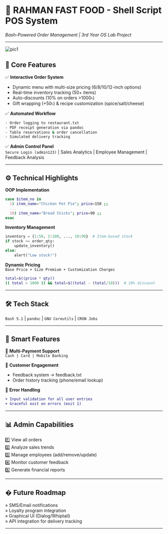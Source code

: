 
# 🍔 **RAHMAN FAST FOOD - Shell Script POS System**  
*Bash-Powered Order Management | 3rd Year OS Lab Project*  

---

![pic1](https://github.com/user-attachments/assets/01777008-d04f-47f5-b4b4-e039b90a57b5)



## 🚀 **Core Features**  
✅ **Interactive Order System**  
- Dynamic menu with multi-size pricing (6/8/10/12-inch options)  
- Real-time inventory tracking (50+ items)  
- Auto-discounts (10% on orders >1000৳)  
- Gift wrapping (+50৳) & recipe customization (spice/salt/cheese)  

✅ **Automated Workflow**  
```bash
- Order logging to restaurant.txt
- PDF receipt generation via pandoc
- Table reservations & order cancellation
- Simulated delivery tracking
```

✅ **Admin Control Panel**  
`Secure Login (admin123)` | Sales Analytics | Employee Management | Feedback Analysis  

---

## ⚙️ **Technical Highlights**  
**OOP Implementation**  
```bash
case $item_no in
  1) item_name="Chicken Pot Pie"; price=150 ;;
  ...
  10) item_name="Bread Sticks"; price=90 ;;
esac
```

**Inventory Management**  
```python
inventory = {1:50, 2:100, ..., 10:90}  # Item-based stock
if stock >= order_qty:
    update_inventory()
else:
    alert("Low stock!")
```

**Dynamic Pricing**  
`Base Price + Size Premium + Customization Charges`  
```bash
total=$((price * qty))
(( total > 1000 )) && total=$((total - (total/10)))  # 10% discount
```

---

## 🛠️ **Tech Stack**  
`Bash 5.1` | `pandoc` | `GNU Coreutils` | `CRON Jobs`  

---

## 🧠 **Smart Features**  
🔹 **Multi-Payment Support**  
`Cash | Card | Mobile Banking`  

🔹 **Customer Engagement**  
- Feedback system → feedback.txt  
- Order history tracking (phone/email lookup)  

🔹 **Error Handling**  
```diff
+ Input validation for all user entries
+ Graceful exit on errors (exit 1)
```

---

## 📊 **Admin Capabilities**  
1️⃣ View all orders  
2️⃣ Analyze sales trends  
3️⃣ Manage employees (add/remove/update)  
4️⃣ Monitor customer feedback  
5️⃣ Generate financial reports  

---

## � **Future Roadmap**  
» SMS/Email notifications  
» Loyalty program integration  
» Graphical UI (Dialog/Whiptail)  
» API integration for delivery tracking  

---

